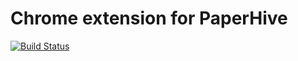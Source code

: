 # Chrome extension for PaperHive

[![Build
Status](https://travis-ci.org/paperhive/paperhive-chrome-extension.svg?branch=master)](https://travis-ci.org/paperhive/paperhive-chrome-extension)
